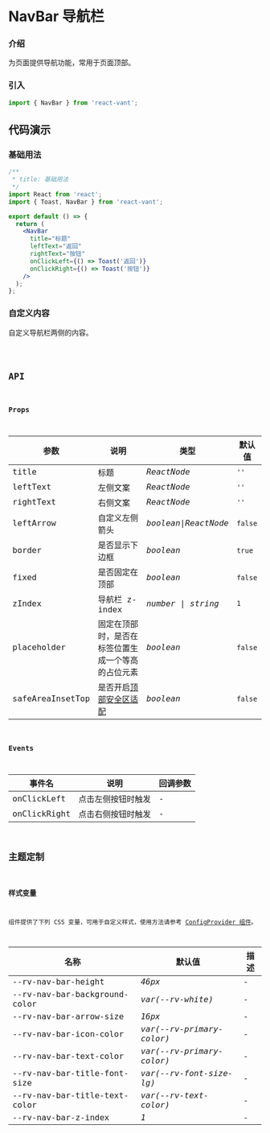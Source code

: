 # NavBar 导航栏

### 介绍

为页面提供导航功能，常用于页面顶部。

### 引入

```js
import { NavBar } from 'react-vant';
```

## 代码演示

### 基础用法

```jsx
/**
 * title: 基础用法
 */
import React from 'react';
import { Toast, NavBar } from 'react-vant';

export default () => {
  return (
    <NavBar
      title="标题"
      leftText="返回"
      rightText="按钮"
      onClickLeft={() => Toast('返回')}
      onClickRight={() => Toast('按钮')}
    />
  );
};
```

### 自定义内容

自定义导航栏两侧的内容。

<code title="自定义内容" src="./demo/custom.tsx" />

## API

### Props

| 参数 | 说明 | 类型 | 默认值 |
| --- | --- | --- | --- |
| title | 标题 | _ReactNode_ | `''` |
| leftText | 左侧文案 | _ReactNode_ | `''` |
| rightText | 右侧文案 | _ReactNode_ | `''` |
| leftArrow | 自定义左侧箭头 | _boolean\|ReactNode_ | `false` |
| border | 是否显示下边框 | _boolean_ | `true` |
| fixed | 是否固定在顶部 | _boolean_ | `false` |
| zIndex | 导航栏 z-index | _number \| string_ | `1` |
| placeholder | 固定在顶部时，是否在标签位置生成一个等高的占位元素 | _boolean_ | `false` |
| safeAreaInsetTop | 是否开启[顶部安全区适配](#/zh-CN/advanced-usage#di-bu-an-quan-qu-gua-pei) | _boolean_ | `false` |

### Events

| 事件名       | 说明               | 回调参数 |
| ------------ | ------------------ | -------- |
| onClickLeft  | 点击左侧按钮时触发 | -        |
| onClickRight | 点击右侧按钮时触发 | -        |

## 主题定制

### 样式变量

组件提供了下列 CSS 变量，可用于自定义样式，使用方法请参考 [ConfigProvider 组件](#/zh-CN/config-provider)。

| 名称                          | 默认值                    | 描述 |
| ----------------------------- | ------------------------- | ---- |
| --rv-nav-bar-height           | _46px_                    | -    |
| --rv-nav-bar-background-color | _var(--rv-white)_         | -    |
| --rv-nav-bar-arrow-size       | _16px_                    | -    |
| --rv-nav-bar-icon-color       | _var(--rv-primary-color)_ | -    |
| --rv-nav-bar-text-color       | _var(--rv-primary-color)_ | -    |
| --rv-nav-bar-title-font-size  | _var(--rv-font-size-lg)_  | -    |
| --rv-nav-bar-title-text-color | _var(--rv-text-color)_    | -    |
| --rv-nav-bar-z-index          | _1_                       | -    |
